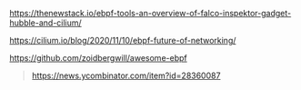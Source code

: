 https://thenewstack.io/ebpf-tools-an-overview-of-falco-inspektor-gadget-hubble-and-cilium/

https://cilium.io/blog/2020/11/10/ebpf-future-of-networking/

https://github.com/zoidbergwill/awesome-ebpf
> https://news.ycombinator.com/item?id=28360087